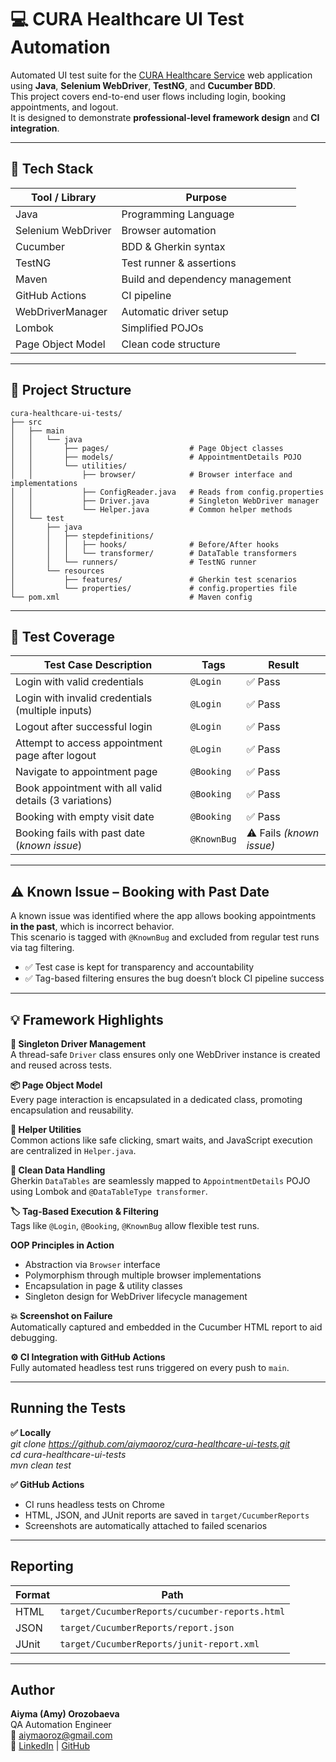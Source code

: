# 💻 CURA Healthcare UI Test Automation

Automated UI test suite for the [CURA Healthcare Service](https://katalon-demo-cura.herokuapp.com/) web application using **Java**, **Selenium WebDriver**, **TestNG**, and **Cucumber BDD**.  
This project covers end-to-end user flows including login, booking appointments, and logout.  
It is designed to demonstrate **professional-level framework design** and **CI integration**.

---

## 🧰 Tech Stack
| Tool / Library     | Purpose                         |
|--------------------|---------------------------------|
| Java               | Programming Language            |
| Selenium WebDriver | Browser automation              |
| Cucumber           | BDD & Gherkin syntax            |
| TestNG             | Test runner & assertions        |
| Maven              | Build and dependency management |
| GitHub Actions     | CI pipeline                     |
| WebDriverManager   | Automatic driver setup          |
| Lombok             | Simplified POJOs                |
| Page Object Model  | Clean code structure            |

---

## 📂 Project Structure
~~~
cura-healthcare-ui-tests/
├── src
│   ├── main
│   │   └── java
│   │       ├── pages/                  # Page Object classes
│   │       ├── models/                 # AppointmentDetails POJO
│   │       └── utilities/
│   │           ├── browser/            # Browser interface and implementations
│   │           ├── ConfigReader.java   # Reads from config.properties
│   │           ├── Driver.java         # Singleton WebDriver manager
│   │           └── Helper.java         # Common helper methods
│   └── test
│       ├── java
│       │   ├── stepdefinitions/        
│       │   │   ├── hooks/              # Before/After hooks
│       │   │   └── transformer/        # DataTable transformers
│       │   └── runners/                # TestNG runner
│       └── resources
│           ├── features/               # Gherkin test scenarios
│           └── properties/             # config.properties file
└── pom.xml                             # Maven config
~~~
---

## 🧪 Test Coverage
| Test Case Description                                            | Tags         | Result                   |
|------------------------------------------------------------------|--------------|--------------------------|
| Login with valid credentials                                     | `@Login`     | ✅ Pass                  |
| Login with invalid credentials (multiple inputs)                 | `@Login`     | ✅ Pass                  |
| Logout after successful login                                    | `@Login`     | ✅ Pass                  |
| Attempt to access appointment page after logout                  | `@Login`     | ✅ Pass                  |
| Navigate to appointment page                                     | `@Booking`   | ✅ Pass                  |
| Book appointment with all valid details (3 variations)           | `@Booking`   | ✅ Pass                  |
| Booking with empty visit date                                    | `@Booking`   | ✅ Pass                  |
| Booking fails with past date (*known issue*)                     | `@KnownBug`  | ⚠️ Fails *(known issue)* |

---

## ⚠️ Known Issue – Booking with Past Date
A known issue was identified where the app allows booking appointments **in the past**, which is incorrect behavior.  
This scenario is tagged with `@KnownBug` and excluded from regular test runs via tag filtering.
- ✅ Test case is kept for transparency and accountability  
- ✅ Tag-based filtering ensures the bug doesn’t block CI pipeline success  

---

## 💡 Framework Highlights
**📌 Singleton Driver Management**  
A thread-safe `Driver` class ensures only one WebDriver instance is created and reused across tests.

**📦 Page Object Model**  
Every page interaction is encapsulated in a dedicated class, promoting encapsulation and reusability.

**🧠 Helper Utilities**  
Common actions like safe clicking, smart waits, and JavaScript execution are centralized in `Helper.java`.

**🧼 Clean Data Handling**  
Gherkin `DataTables` are seamlessly mapped to `AppointmentDetails` POJO using Lombok and `@DataTableType transformer`.

**🏷️ Tag-Based Execution & Filtering**  
Tags like `@Login`, `@Booking`, `@KnownBug` allow flexible test runs.

**OOP Principles in Action**  
- Abstraction via `Browser` interface  
- Polymorphism through multiple browser implementations  
- Encapsulation in page & utility classes  
- Singleton design for WebDriver lifecycle management

**💥 Screenshot on Failure**  
Automatically captured and embedded in the Cucumber HTML report to aid debugging.

**⚙️ CI Integration with GitHub Actions**  
Fully automated headless test runs triggered on every push to `main`.

---

## Running the Tests
**✅ Locally**   
_git clone https://github.com/aiymaoroz/cura-healthcare-ui-tests.git  
cd cura-healthcare-ui-tests  
mvn clean test_   

**✅ GitHub Actions**
- CI runs headless tests on Chrome  
- HTML, JSON, and JUnit reports are saved in `target/CucumberReports`  
- Screenshots are automatically attached to failed scenarios  

---

## Reporting
| Format | Path                                           |
|--------|------------------------------------------------|
| HTML   | `target/CucumberReports/cucumber-reports.html` |
| JSON   | `target/CucumberReports/report.json`           |
| JUnit  | `target/CucumberReports/junit-report.xml`      |

---

## Author
**Aiyma (Amy) Orozobaeva**  
QA Automation Engineer  
📧 aiymaoroz@gmail.com  
🔗 [LinkedIn](https://linkedin.com/in/aiymaoroz) | [GitHub](https://github.com/aiymaoroz)

